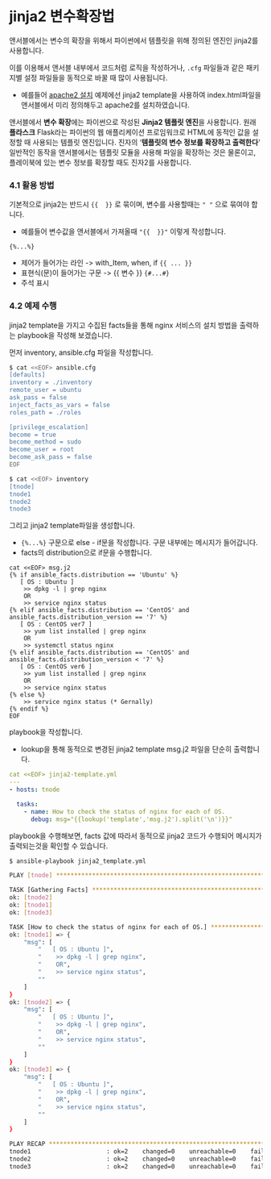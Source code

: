# jinja2 변수확장법
앤서블에서는 변수의 확장을 위해서 파이썬에서 템플릿을 위해 정의된 엔진인 jinja2를 사용합니다.

이를 이용해서 앤서블 내부에서 코드처럼 로직을 작성하거나, ```.cfg``` 파일들과 같은 패키지별 설정 파일들을 동적으로 바꿀 때 많이 사용됩니다.
- 예를들어 [apache2 설치](#3-ubuntu-와-centos에-apache-http를-설치하는-playbook을-작성해서-실습해보세요-롤템플릿-사용은-편한대로) 예제에선 jinja2 template을 사용하여 index.html파일을 앤서블에서 미리 정의해두고 apache2를 설치하였습니다.


앤서블에서 **변수 확장**에는 파이썬으로 작성된 **Jinja2 템플릿 엔진**을 사용합니다.
원래 **플라스크** Flask라는 파이썬의 웹 애플리케이션 프로임워크로 HTML에 동적인 값을 설정할 때 사용되는 템플릿 엔진입니다.
진자의 ‘**템플릿의 변수 정보를 확장하고 출력한다**’ 일반적인 동작을 앤서블에서는 템플릿 모듈을 사용해 파일을 확장하는 것은 물론이고, 플레이북에 있는 변수 정보를 확장할 때도 진자2를 사용합니다.


### 4.1 활용 방법
기본적으로 jinja2는 반드시 ```{{  }}``` 로 묶이며, 변수를 사용할때는 ```" "``` 으로 묶여야 합니다.
- 예를들어 변수값을 앤서블에서 가져올때 ```"{{  }}"``` 이렇게 작성합니다.

```{%...%}```
  - 제어가 들어가는 라인 -> with_Item, when, if
```{{ ... }}``` 
  - 표현식(문)이 들어가는 구문 -> {{ 변수 }}
```{#...#}``` 
  - 주석 표시

### 4.2 예제 수행
jinja2 template을 가지고 수집된 facts들을 통해 nginx 서비스의 설치 방법을 출력하는 playbook을 작성해 보겠습니다.

먼저 inventory, ansible.cfg 파일을 작성합니다.
```bash
$ cat <<EOF> ansible.cfg
[defaults]
inventory = ./inventory
remote_user = ubuntu
ask_pass = false
inject_facts_as_vars = false
roles_path = ./roles

[privilege_escalation]
become = true
become_method = sudo
become_user = root
become_ask_pass = false
EOF

$ cat <<EOF> inventory
[tnode]
tnode1
tnode2
tnode3
```

그리고 jinja2 template파일을 생성합니다.
- ```{%...%}``` 구문으로 else - if문을 작성합니다. 구문 내부에는 메시지가 들어갑니다.
- facts의 distribution으로 if문을 수행합니다.

```
cat <<EOF> msg.j2
{% if ansible_facts.distribution == 'Ubuntu' %}
   [ OS : Ubuntu ]
    >> dpkg -l | grep nginx
    OR
    >> service nginx status
{% elif ansible_facts.distribution == 'CentOS' and ansible_facts.distribution_version == '7' %}
   [ OS : CentOS ver7 ]
    >> yum list installed | grep nginx
    OR
    >> systemctl status nginx
{% elif ansible_facts.distribution == 'CentOS' and ansible_facts.distribution_version < '7' %}
   [ OS : CentOS ver6 ]
    >> yum list installed | grep nginx
    OR
    >> service nginx status
{% else %}
    >> service nginx status (* Gernally)
{% endif %}
EOF
```

playbook을 작성합니다.
- lookup을 통해 동적으로 변경된 jinja2 template msg.j2 파일을 단순히 출력합니다.
```yaml
cat <<EOF> jinja2-template.yml
---
- hosts: tnode

  tasks:
    - name: How to check the status of nginx for each of OS.
      debug: msg="{{lookup('template','msg.j2').split('\n')}}"
```

playbook을 수행해보면, facts 값에 따라서 동적으로 jinja2 코드가 수행되어 메시지가 출력되는것을 확인할 수 있습니다.
```bash
$ ansible-playbook jinja2_template.yml 

PLAY [tnode] ***********************************************************************************************************************************************************************************************************************

TASK [Gathering Facts] *************************************************************************************************************************************************************************************************************
ok: [tnode2]
ok: [tnode1]
ok: [tnode3]

TASK [How to check the status of nginx for each of OS.] ****************************************************************************************************************************************************************************
ok: [tnode1] => {
    "msg": [
        "   [ OS : Ubuntu ]",
        "    >> dpkg -l | grep nginx",
        "    OR",
        "    >> service nginx status",
        ""
    ]
}
ok: [tnode2] => {
    "msg": [
        "   [ OS : Ubuntu ]",
        "    >> dpkg -l | grep nginx",
        "    OR",
        "    >> service nginx status",
        ""
    ]
}
ok: [tnode3] => {
    "msg": [
        "   [ OS : Ubuntu ]",
        "    >> dpkg -l | grep nginx",
        "    OR",
        "    >> service nginx status",
        ""
    ]
}

PLAY RECAP *************************************************************************************************************************************************************************************************************************
tnode1                     : ok=2    changed=0    unreachable=0    failed=0    skipped=0    rescued=0    ignored=0   
tnode2                     : ok=2    changed=0    unreachable=0    failed=0    skipped=0    rescued=0    ignored=0   
tnode3                     : ok=2    changed=0    unreachable=0    failed=0    skipped=0    rescued=0    ignored=0   
```